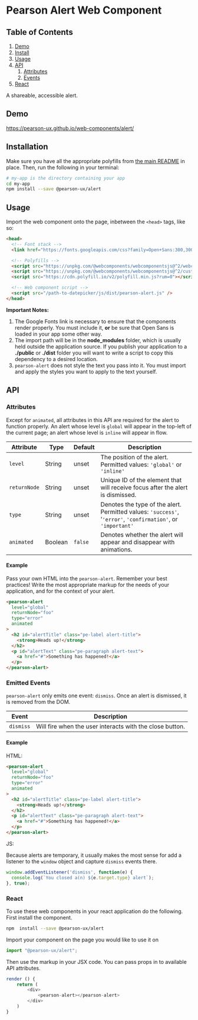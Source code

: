 # Pearson Alert Web Component

## Table of Contents

1. [Demo](#demo)
2. [Install](#install)
3. [Usage](#usage)
4. [API](#api)
   1. [Attributes](#api-attributes)
   2. [Events](#api-events)
5. [React](#react)


A shareable, accessible alert.

<a name="demo"></a>

## Demo

https://pearson-ux.github.io/web-components/alert/

<a name="install"></a>

## Installation

Make sure you have all the appropriate polyfills from [the main README](https://github.com/pearson-ux/web-components/blob/master/README.md) in place. Then, run the following in your terminal:

```bash
# my-app is the directory containing your app
cd my-app
npm install --save @pearson-ux/alert
```

<a name="usage"></a>

## Usage

Import the web component onto the page, inbetween the `<head>` tags, like so:

``` html
<head>
  <!-- Font stack -->
  <link href="https://fonts.googleapis.com/css?family=Open+Sans:300,300i,400,400i,600,600i" rel="stylesheet">

  <!-- Polyfills -->
  <script src="https://unpkg.com/@webcomponents/webcomponentsjs@^2/webcomponents-loader.js"></script>
  <script src="https://unpkg.com/@webcomponents/webcomponentsjs@^2/custom-elements-es5-adapter.js"></script>
  <script src="https://cdn.polyfill.io/v2/polyfill.min.js?rum=0"></script>

  <!-- Web component script -->
  <script src="/path-to-datepicker/js/dist/pearson-alert.js" />
</head>
```


**Important Notes:**
1. The Google Fonts link is necessary to ensure that the components render properly. You must include it, **or** be sure that Open Sans is loaded in your app some other way.
2. The import path will be in the **node_modules** folder, which is usually held outside the application source. If you publish your application to a **./public** or **./dist** folder you will want to write a script to copy this dependency to a desired location.
3. `pearson-alert` does not style the text you pass into it. You must import and apply the styles you want to apply to the text yourself.


<a name="api"></a>

## API

<a name="api-attributes"></a>

### Attributes

Except for `animated`, all attributes in this API are required for the alert to function properly. An alert whose level is `global` will appear in the top-left of the current page; an alert whose level is `inline` will appear in flow.

| Attribute    | Type    | Default | Description                                                                                                  |
| ------------ | ------- | ------- | ------------------------------------------------------------------------------------------------------------ |
| `level`      | String  | unset   | The position of the alert. Permitted values: `'global'` or `'inline'`                                        |
| `returnNode` | String  | unset   | Unique ID of the element that will receive focus after the alert is dismissed.                               |
| `type`       | String  | unset   | Denotes the type of the alert. Permitted values: `'success'`, '`'error'`, `'confirmation'`, or `'important'` |
| `animated`   | Boolean | `false` | Denotes whether the alert will appear and disappear with animations.                                         |

<a name="api-attributes-example"></a>

#### Example

Pass your own HTML into the `pearson-alert`. Remember your best practices! Write the most appropriate markup for the needs of your application, and for the context of your alert.

```html
<pearson-alert
  level="global"
  returnNode="foo"
  type="error"
  animated
>
  <h2 id="alertTitle" class="pe-label alert-title">
    <strong>Heads up!</strong>
  </h2>
  <p id="alertText" class="pe-paragraph alert-text">
    <a href="#">Something has happened!</a>
  </p>
</pearson-alert>
```

<a name="api-events"></a>

### Emitted Events

`pearson-alert` only emits one event: `dismiss`. Once an alert is dismissed, it is removed from the DOM.

| Event     | Description                                              |
| --------- | -------------------------------------------------------- |
| `dismiss` | Will fire when the user interacts with the close button. |

<a name="api-events-example"></a>

#### Example

HTML:

```html
<pearson-alert
  level="global"
  returnNode="foo"
  type="error"
  animated
>
  <h2 id="alertTitle" class="pe-label alert-title">
    <strong>Heads up!</strong>
  </h2>
  <p id="alertText" class="pe-paragraph alert-text">
    <a href="#">Something has happened!</a>
  </p>
</pearson-alert>
```

JS:

Because alerts are temporary, it usually makes the most sense for add a listener to the `window` object and capture `dismiss` events there.

```js
window.addEventListener('dismiss', function(e) {
  console.log(`You closed a(n) ${e.target.type} alert`);
}, true);
```

<a name="react"></a>

### React
To use these web components in your react application do the following.
First install the component.

```bash
npm  install --save @pearson-ux/alert
```

Import your component on the page you would like to use it on

```js
import "@pearson-ux/alert";
```
Then use the markup in your JSX code.  You can pass props in to available API attributes.

```js
render () {
	return (
		<div>
			<pearson-alert></pearson-alert>
		</div>
	)
}
```
